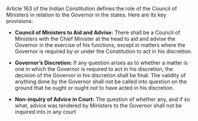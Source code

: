 Article 163 of the Indian Constitution defines the role of the Council of Ministers in relation to the Governor in the states. Here are its key provisions:

- **Council of Ministers to Aid and Advise:** There shall be a Council of Ministers with the Chief Minister at the head to aid and advise the Governor in the exercise of his functions, except in matters where the Governor is required by or under the Constitution to act in his discretion[](http://constitutionofindia.etal.in/article_163/)[](https://indiankanoon.org/doc/674146/)[](https://compass.rauias.com/current-affairs/article-163-of-the-constitution-of-india/).
    
- **Governor’s Discretion:** If any question arises as to whether a matter is one in which the Governor is required to act in his discretion, the decision of the Governor in his discretion shall be final. The validity of anything done by the Governor shall not be called into question on the ground that he ought or ought not to have acted in his discretion[](http://constitutionofindia.etal.in/article_163/)[](https://compass.rauias.com/current-affairs/article-163-of-the-constitution-of-india/)[](https://testbook.com/question-answer/in-which-article-the-provisions-for-council-of-min--5fdb7c0fc9adc6528b65488d).
    
- **Non-inquiry of Advice in Court:** The question of whether any, and if so what, advice was tendered by Ministers to the Governor shall not be inquired into in any court